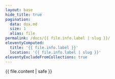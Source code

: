 ```yaml
---
layout: base
hide_title: true
pagination:
  data: dox.md
  size: 1
  alias: file
permalink: /docs/{{ file.info.label | slug }}/
eleventyComputed:
  title: '{{ file.info.label }}'
  location: '{{ file.info.label | slug }}'
eleventyExcludeFromCollections: true
---
```


{{ file.content | safe }}
